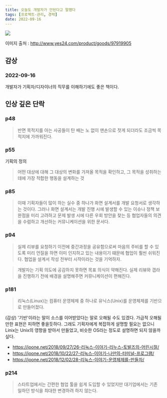 ```yaml
---
title: 오늘도 개발자가 안된다고 말했다
tags: [프로젝트-관리, 경력]
date: 2022-09-16
---
```


![](https://image.yes24.com/goods/97919905/XL)

이미지 출처 : http://www.yes24.com/product/goods/97919905

## 감상

### 2022-09-16
개발자가 기획자/디자이너의 직무를 이해하기에도 좋은 책이다.

## 인상 깊은 단락

### p48
> 반면 목적지를 아는 사공들이 탄 배는 노 없이 맨손으로 젓게 되더라도 조금씩 목적지에 가까워진다.

### p55
기획의 정의

> 어떤 대상에 대해 그 대상의 변화를 가져올 목적을 확인하고, 그 목적을 성취하는 데에 가장 적합한 행동을 설계하는 것

### p85

> 이때 기획자들이 많이 하는 실수 중 하나가 화면 설계서를 개발 요청서로 생각하는 것이다. 그러나 화면 설계서는 개발 진행 시에 발생할 수 있는 이슈나 정책 보완점을 미리 고려하고 문제 발생 시에 다른 우회 방안을 찾는 등 협업자들의 의견을 수렴하고 개선하는 커뮤니케이션을 위한 문서다.

### p94
> 실제 리뷰를 요청하기 이전에 중간과정을 공유함으로써 마음의 주비를 할 수 있도록 미리 언질을 하면 이미 인지하고 있는 내용이기 떄문에 협업이 훨씬 쉬워진다. 협업을 설계서 작성 전부터 시작이라는 것을 기억하자.

> 개발자는 기획 의도에 공감하지 못하면 목표 의식이 약해진다. 실제 리뷰와 갭라을 진행하기 전에 배경을 설명해주면 커뮤니케이션이 편해진다.

### p181
> 리눅스(Linux)는 컴퓨터 운영체제 중 하나로 유닉스(Unix)를 운영체제를 기반으로 만들어졌다.

(감상) '기반'이라는 말이 소스를 이어받았다는 말로 오해될 수도 있겠다.
가급적 오해될만한 표현은 피하면 좋을듯하다.
그래도 기획자에게 복잡하게 설명할 필요는 없으니 Linix는 Unix의 영향을 받아서 만들었고, 비슷한 OS라는 정도로 설명하면 되지 않을까 싶다.

* <https://joone.net/2018/09/27/26-리눅스-이야기-리누스-토발즈의-어린시절/>
* <https://joone.net/2018/10/22/27-리눅스-이야기-나만의-터미널-프로그램/>
* <https://joone.net/2018/12/02/28-리눅스-이야기-운영체제를-만들자/>

### p214
> 스타트업에서는 간편한 협업 툴을 쉽게 도입할 수 있었지만 대기업에서는 기존 일하던 방식을 최대한 변경하려 하지 않는다.
